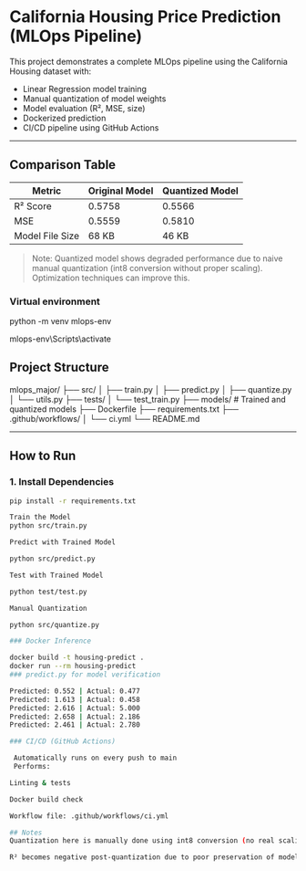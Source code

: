 # California Housing Price Prediction (MLOps Pipeline)

This project demonstrates a complete MLOps pipeline using the California Housing dataset with:

- Linear Regression model training
-  Manual quantization of model weights
-  Model evaluation (R², MSE, size)
-  Dockerized prediction
-  CI/CD pipeline using GitHub Actions

---

##  Comparison Table

| Metric             | Original Model | Quantized Model |
|--------------------|----------------|------------------|
| R² Score           | 0.5758          | 0.5566           |
| MSE                | 0.5559          | 0.5810            |
| Model File Size    | 68 KB           | 46 KB            |

>  Note: Quantized model shows degraded performance due to naive manual quantization (int8 conversion without proper scaling). Optimization techniques can improve this.

### Virtual environment

python -m venv mlops-env

mlops-env\Scripts\activate 


## Project Structure

mlops_major/
├── src/
│ ├── train.py 
│ ├── predict.py 
│ ├── quantize.py 
│ └── utils.py 
├── tests/
│ └── test_train.py 
├── models/ # Trained and quantized models
├── Dockerfile 
├── requirements.txt 
├── .github/workflows/
│ └── ci.yml 
└── README.md 


---

## How to Run

### 1. Install Dependencies

```bash
pip install -r requirements.txt

Train the Model
python src/train.py

Predict with Trained Model

python src/predict.py

Test with Trained Model

python test/test.py

Manual Quantization

python src/quantize.py

### Docker Inference

docker build -t housing-predict .
docker run --rm housing-predict
### predict.py for model verification

Predicted: 0.552 | Actual: 0.477
Predicted: 1.613 | Actual: 0.458
Predicted: 2.616 | Actual: 5.000
Predicted: 2.658 | Actual: 2.186
Predicted: 2.461 | Actual: 2.780

### CI/CD (GitHub Actions)

 Automatically runs on every push to main
 Performs:

Linting & tests

Docker build check

Workflow file: .github/workflows/ci.yml

## Notes
Quantization here is manually done using int8 conversion (no real scaling/compression).

R² becomes negative post-quantization due to poor preservation of model weights.
